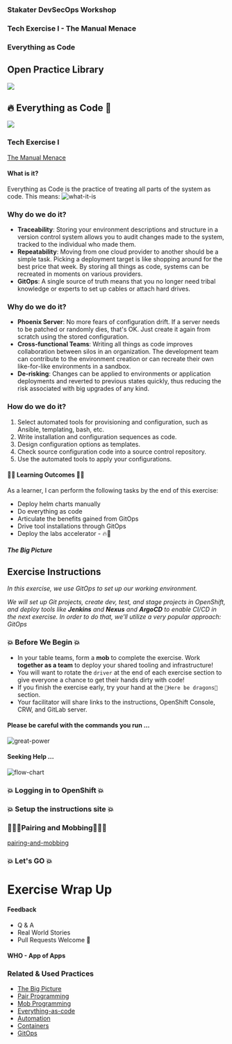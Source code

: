 <!-- .slide: data-background-image="images/RH_NewBrand_Background.png" -->
### Stakater DevSecOps Workshop <!-- .element: class="course-title" -->
### Tech Exercise I  - The Manual Menace <!-- .element: class="title-color" -->
### Everything as Code <!-- .element: class="title-color" -->


<div class="r-stack">
<div class="fragment fade-out" data-fragment-index="0" >
  <h2>Open Practice Library</h2>
  <img src="images/opl-complete.png">
</div>
<div class="fragment current-visible" data-fragment-index="0" >
  <h2>🔥 Everything as Code 🦄</h2>
  <a target="_blank" href="https://openpracticelibrary.com/practice/test-automation/">
  <img src="images/opl-foundation.png">
  </a>
</div>
</div>



### Tech Exercise I
[The Manual Menace](http://rht-labs.com/StarWarsIntroCreator/#!/AN-PkHf-k0FgxKTTKRcA)



#### What is it?
Everything as Code is the practice of treating all parts of the system as code. This means:
![what-it-is](images/tech-exercise-i/what-it-is.png) <!-- .element: class="image-no-shadow image-full-width" -->
<!--
* Storing configuration along with Source Code in a repository such as git.
* All manual steps are scripted, automated, and checked into a source control management system.
* Storing all the things! From bottom to top - infrastructure, operating systems, build configurations, application properties, deployment configurations, etc.
--->



### Why do we do it?
* **Traceability**: Storing your environment descriptions and structure in a version control system allows you to audit changes made to the system, tracked to the individual who made them.
* **Repeatability**: Moving from one cloud provider to another should be a simple task. Picking a deployment target is like shopping around for the best price that week. By storing all things as code, systems can be recreated in moments on various providers.
* **GitOps**: A single source of truth means that you no longer need tribal knowledge or experts to set up cables or attach hard drives.



### Why do we do it?
* **Phoenix Server**: No more fears of configuration drift. If a server needs to be patched or randomly dies, that's OK. Just create it again from scratch using the stored configuration.
* **Cross-functional Teams**: Writing all things as code improves collaboration between silos in an organization. The development team can contribute to the environment creation or can recreate their own like-for-like environments in a sandbox.
* **De-risking**: Changes can be applied to environments or application deployments and reverted to previous states quickly, thus reducing the risk associated with big upgrades of any kind.



### How do we do it?
1. Select automated tools for provisioning and configuration, such as Ansible, templating, bash, etc.
2. Write installation and configuration sequences as code.
3. Design configuration options as templates.
4. Check source configuration code into a source control repository.
5. Use the automated tools to apply your configurations.



#### 🧑‍🏫 Learning Outcomes 🧑‍💻
As a learner, I can perform the following tasks by the end of this exercise:
* Deploy helm charts manually
* Do everything as code 
* Articulate the benefits gained from GitOps
* Drive tool installations through GitOps
* Deploy the labs accelerator - 🔥🦄
<!--
--->



##### The Big Picture <!-- .element: class="title-bottom-left" -->
<!-- .slide: data-background-size="contain" data-background-image="https://rht-labs.com/tech-exercise/1-the-manual-menace/images/big-picture-tools.jpg", class="white-style" -->



## Exercise Instructions



_In this exercise, we use GitOps to set up our working environment._

_We will set up Git projects, create dev, test, and stage projects in OpenShift, and deploy tools like **Jenkins** and **Nexus** and ***ArgoCD*** to enable CI/CD in the next exercise. In order to do that, we’ll utilize a very popular approach: GitOps_



### 💥 Before We Begin 💥
* In your table teams, form a **mob** to complete the exercise. Work **together as a team** to deploy your shared tooling and infrastructure!
* You will want to rotate the `driver` at the end of each exercise section to give everyone a chance to get their hands dirty with code!
* If you finish the exercise early, try your hand at the `🐉Here be dragons🐉 ` section.
* Your facilitator will share links to the instructions, OpenShift Console, CRW, and GitLab server.



#### Please be careful with the commands you run ...
![great-power](https://media.giphy.com/media/MCZ39lz83o5lC/giphy.gif)



#### Seeking Help ...
![flow-chart](images/tech-exercise-i/flow-chart.png)<!-- .element: class="image-no-shadow image-full-width" -->



### 💥 Logging in to OpenShift 💥 <!-- .element: class="title-bottom-left" -->
<!-- .slide: data-background-size="contain" data-background-image="images/tech-exercise-i/oc-login.png", class="white-style" data-background-opacity="1"	 -->



### 💥 Setup the instructions site 💥 <!-- .element: class="title-bottom-left" -->
<!-- .slide: data-background-size="contain" data-background-image="images/tech-exercise-i/instructions.png", class="black-style" data-background-opacity="1"	 -->



### 🧑‍🤝‍🧑Pairing and Mobbing🧑‍🤝‍🧑
[pairing-and-mobbing](https://rht-labs.com/tech-exercise/slides/content/?name=pair-and-mob-programming)



### 💥 Let's GO 💥



# Exercise Wrap Up



#### Feedback
* Q & A
* Real World Stories
* Pull Requests Welcome 🦄



#### WHO - App of Apps <!-- .element: class="title-bottom-left" -->
<!-- .slide: data-background-size="contain" data-background-image="images/tech-exercise-i/example-who.png", class="black-style" data-background-opacity="1"	 -->



<!-- .slide: data-background-image="images/book-background.jpeg", class="black-style"  data-background-opacity="0.3" -->
### Related & Used Practices
- [The Big Picture](https://openpracticelibrary.com/practice/teh-big-picture)
- [Pair Programming](https://openpracticelibrary.com/practice/pair-programming)
- [Mob Programming](https://openpracticelibrary.com/practice/mob-programming)
- [Everything-as-code](https://openpracticelibrary.com/practice/everything-as-code)
- [Automation](https://openpracticelibrary.com/practice/)
- [Containers](https://openpracticelibrary.com/practice/)
- [GitOps](https://openpracticelibrary.com/practice/gitops)
